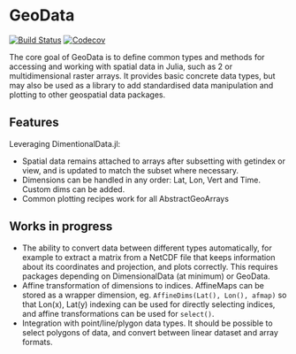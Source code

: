 # GeoData

[![Build Status](https://travis-ci.com/rafaqz/GeoData.jl.svg?branch=master)](https://travis-ci.com/rafaqz/GeoData.jl)
[![Codecov](https://codecov.io/gh/rafaqz/GeoData.jl/branch/master/graph/badge.svg)](https://codecov.io/gh/rafaqz/GeoData.jl)

The core goal of GeoData is to define common types and methods for accessing and 
working with spatial data in Julia, such as 2 or multidimensional raster arrays. 
It provides basic concrete data types, but may also be used as a library to add 
standardised data manipulation and plotting to other geospatial data packages.

## Features

Leveraging DimentionalData.jl:

- Spatial data remains attached to arrays after subsetting with getindex or view, and is updated
  to match the subset where necessary.
- Dimensions can be handled in any order: Lat, Lon, Vert and Time. Custom dims can be added.
- Common plotting recipes work for all AbstractGeoArrays


## Works in progress
- The ability to convert data between different types automatically, for example 
  to extract a matrix from a NetCDF file that keeps information about its 
  coordinates and projection, and plots correctly. This requires packages depending 
  on DimensionalData (at minimum) or GeoData.
- Affine transformation of dimensions to indices. AffineMaps can be stored as a
  wrapper dimension, eg. `AffineDims(Lat(), Lon(), afmap)` so that Lon(x), Lat(y) 
  indexing can be used for directly selecting indices, and affine
  transformations can be used for `select()`.
- Integration with point/line/plygon data types. It should be possible to select
  polygons of data, and convert between linear dataset and array formats.
